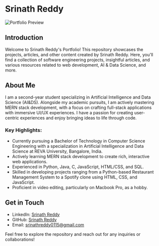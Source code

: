 # Srinath Reddy

![Portfolio Preview](insert-image-url-here)

## Introduction

Welcome to Srinath Reddy's Portfolio! This repository showcases the projects, articles, and other content created by Srinath Reddy. Here, you'll find a collection of software engineering projects, insightful articles, and various resources related to web development, AI & Data Science, and more.

## About Me

I am a second-year student specializing in Artificial Intelligence and Data Science (AI&DS). Alongside my academic pursuits, I am actively mastering MERN stack development, with a focus on crafting full-stack applications with immersive UI/UX experiences. I have a passion for creating user-centric experiences and enjoy bringing ideas to life through code.

### Key Highlights:

- Currently pursuing a Bachelor of Technology in Computer Science Engineering with a specialization in Artificial Intelligence and Data Science at REVA University, Bangalore, India.
- Actively learning MERN stack development to create rich, interactive web applications.
- Experienced in Python, Java, C, JavaScript, HTML/CSS, and SQL.
- Skilled in developing projects ranging from a Python-based Restaurant Management System to a Spotify clone using HTML, CSS, and JavaScript.
- Proficient in video editing, particularly on Macbook Pro, as a hobby.

## Get in Touch

- LinkedIn: [Srinath Reddy](https://www.linkedin.com/in/srinath-reddy-0a57a224b/)
- GitHub: [Srinath Reddy](https://github.com/siddu015)
- Email: srinathreddy0115@gmail.com

Feel free to explore the repository and reach out for any inquiries or collaborations!
